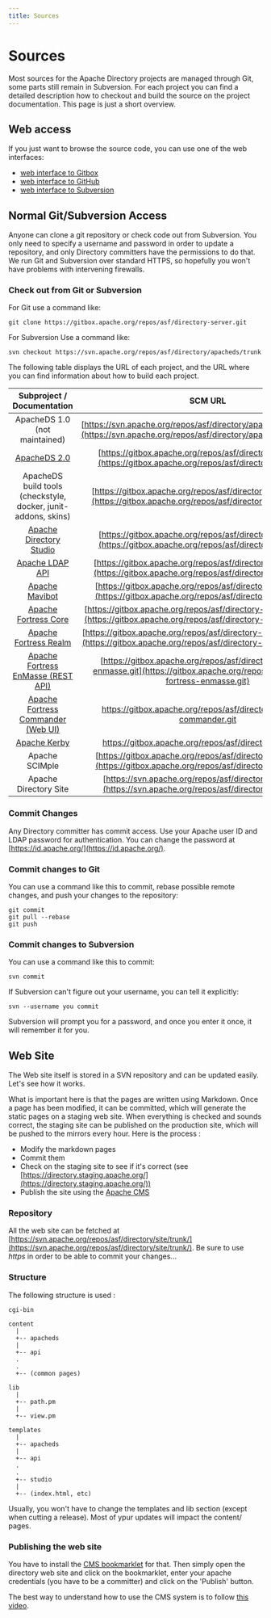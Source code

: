 ```yaml
---
title: Sources
---
```


# Sources

Most sources for the Apache Directory projects are managed through Git, some parts still remain in Subversion. For each project you can find a detailed description how to checkout and build the source on the project documentation. This page is just a short overview.

## Web access

If you just want to browse the source code, you can use one of the web interfaces:

* [web interface to Gitbox](https://gitbox.apache.org/repos/asf?a=project_list&s=directory-)
* [web interface to GitHub](https://github.com/apache?q=directory-)
* [web interface to Subversion](https://svn.apache.org/viewvc/directory)

## Normal Git/Subversion Access

Anyone can clone a git repository or check code out from Subversion. You only need to specify a username and password in order to update a repository, and only Directory committers have the permissions to do that. We run Git and Subversion over standard HTTPS, so hopefully you won't have problems with intervening firewalls.

### Check out from Git or Subversion

For Git use a command like:

    git clone https://gitbox.apache.org/repos/asf/directory-server.git

For Subversion Use a command like:

	svn checkout https://svn.apache.org/repos/asf/directory/apacheds/trunk

The following table displays the URL of each project, and the URL where you can find information about how to build each project.

| Subproject / Documentation | SCM URL |
|:-:|:-:|
| ApacheDS  1.0 (not maintained) | [https://svn.apache.org/repos/asf/directory/apacheds/tags/1.0.2/](https://svn.apache.org/repos/asf/directory/apacheds/tags/1.0.2/) |
| [ApacheDS  2.0](https://directory.apache.org/apacheds/advanced-ug/0.2-building-trunks.html) | [https://gitbox.apache.org/repos/asf/directory-server.git](https://gitbox.apache.org/repos/asf/directory-server.git) |
| ApacheDS build tools (checkstyle, docker, junit-addons, skins) | [https://gitbox.apache.org/repos/asf/directory-buildtools.git](https://gitbox.apache.org/repos/asf/directory-buildtools.git) |
| [Apache Directory Studio](https://directory.apache.org/studio/developers-guide.html) | [https://gitbox.apache.org/repos/asf/directory-studio.git](https://gitbox.apache.org/repos/asf/directory-studio.git) |
| [Apache LDAP API](https://directory.apache.org/api/developer-guide.html) | [https://gitbox.apache.org/repos/asf/directory-ldap-api.git](https://gitbox.apache.org/repos/asf/directory-ldap-api.git) |
| [Apache Mavibot](https://directory.apache.org/mavibot/developer-guide.html) | [https://gitbox.apache.org/repos/asf/directory-mavibot.git](https://gitbox.apache.org/repos/asf/directory-mavibot.git) |
| [Apache Fortress Core](https://directory.apache.org/fortress/developer-guide.html) | [https://gitbox.apache.org/repos/asf/directory-fortress-core.git](https://gitbox.apache.org/repos/asf/directory-fortress-core.git) |
| [Apache Fortress Realm](https://directory.apache.org/fortress/developer-guide.html) | [https://gitbox.apache.org/repos/asf/directory-fortress-realm.git](https://gitbox.apache.org/repos/asf/directory-fortress-realm.git) |
| [Apache Fortress EnMasse (REST API)](https://directory.apache.org/fortress/developer-guide.html) | [https://gitbox.apache.org/repos/asf/directory-fortress-enmasse.git](https://gitbox.apache.org/repos/asf/directory-fortress-enmasse.git) |
| [Apache Fortress Commander (Web UI)](https://directory.apache.org/fortress/developer-guide.html) | [https://gitbox.apache.org/repos/asf/directory-fortress-commander.git ](https://gitbox.apache.org/repos/asf/directory-fortress-commander.git ) |
| [Apache Kerby](https://directory.apache.org/kerby/developer-guide.html) | [https://gitbox.apache.org/repos/asf/directory-kerby.git ](https://gitbox.apache.org/repos/asf/directory-kerby.git ) |
| Apache SCIMple | [https://gitbox.apache.org/repos/asf/directory-scimple.git](https://gitbox.apache.org/repos/asf/directory-scimple.git) |
| Apache Directory Site | [https://svn.apache.org/repos/asf/directory/site/trunk/](https://svn.apache.org/repos/asf/directory/site/trunk/) |

### Commit Changes

Any Directory committer has commit access. Use your Apache user ID and LDAP password for authentication. You can change the password at [https://id.apache.org/](https://id.apache.org/).

###  Commit changes to Git

You can use a command like this to commit, rebase possible remote changes, and push your changes to the repository:

    git commit
    git pull --rebase
    git push

### Commit changes to Subversion

You can use a command like this to commit:

	svn commit

If Subversion can't figure out your username, you can tell it explicitly:

	svn --username you commit

Subversion will prompt you for a password, and once you enter it once, it will remember it for you.

## Web Site

The Web site itself is stored in a SVN repository and can be updated easily. Let's see how it works.

What is important here is that the pages are written using Markdown. Once a page has been modified, it can be committed, which will generate the static pages on a staging web site. When everything is checked and sounds correct, the staging site can be published on the production site, which will be pushed to the mirrors every hour. Here is the process :

* Modify the markdown pages
* Commit them
* Check on the staging site to see if it's correct (see [https://directory.staging.apache.org/](https://directory.staging.apache.org/))
* Publish the site using the [Apache CMS](https://www.apache.org/dev/cmsref.html)

### Repository

All the web site can be fetched at [https://svn.apache.org/repos/asf/directory/site/trunk/](https://svn.apache.org/repos/asf/directory/site/trunk/). Be sure to use *https* in order to be able to commit your changes...

### Structure
The following structure is used :

    cgi-bin

    content
      |
      +-- apacheds
      |
      +-- api
      .
      .
      +-- (common pages)

    lib
      |
      +-- path.pm
      |
      +-- view.pm

    templates
      |
      +-- apacheds
      |
      +-- api
      .
      .
      +-- studio
      |
      +-- (index.html, etc)

Usually, you won't have to change the templates and lib section (except when cutting a release). Most of ypur updates will impact the content/<project> pages.

### Publishing the web site

You have to install the [CMS bookmarklet](https://www.apache.org/dev/cms.html#usage) for that. Then simply open the directory web site and click on the bookmarklet, enter your apache credentials (you have to be a committer) and click on the 'Publish' button.

The best way to understand how to use the CMS system is to follow [this video](https://www.youtube.com/watch?v=xcDZN3Lu6HA).

